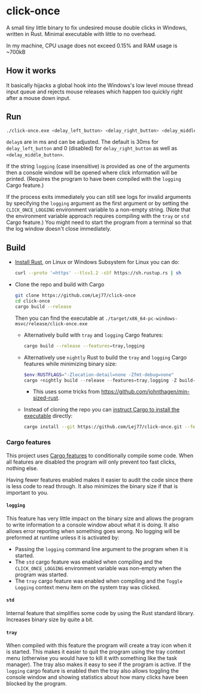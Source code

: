 # click-once

A small tiny little binary to fix undesired mouse double clicks in Windows, written in Rust. Minimal executable with little to no overhead.

In my machine, CPU usage does not exceed 0.15% and RAM usage is ~700kB

## How it works

It basically hijacks a global hook into the Windows's low level mouse thread input queue and rejects mouse releases which happen too quickly right after a mouse down input.

## Run

```bash
./click-once.exe <delay_left_button> <delay_right_button> <delay_middle_button> <logging>
```

`delay`s are in ms and can be adjusted. The default is 30ms for `delay_left_button` and 0 (disabled) for `delay_right_button` as well as `<delay_middle_button>`.

If the string `logging` (case insensitive) is provided as one of the arguments then a console window will be opened where click information will be printed. (Requires the program to have been compiled with the `logging` Cargo feature.)

If the process exits immediately you can still see logs for invalid arguments by specifying the `logging` argument as the first argument or by setting the `CLICK_ONCE_LOGGING` environment variable to a non-empty string. (Note that the environment variable approach requires compiling with the `tray` or `std` Cargo feature.) You might need to start the program from a terminal so that the log window doesn't close immediately.

## Build

- [Install Rust](https://www.rust-lang.org/tools/install), on Linux or Windows Subsystem for Linux you can do:

  ```bash
  curl --proto '=https' --tlsv1.2 -sSf https://sh.rustup.rs | sh
  ```

- Clone the repo and build with Cargo

  ```bash
  git clone https://github.com/Lej77/click-once
  cd click-once
  cargo build --release
  ```

  Then you can find the executable at `./target/x86_64-pc-windows-msvc/release/click-once.exe`

  - Alternatively build with `tray` and `logging` Cargo features:

    ```bash
    cargo build --release --features=tray,logging
    ```

  - Alternatively use `nightly` Rust to build the `tray` and `logging` Cargo features while minimizing binary size:

    ```powershell
    $env:RUSTFLAGS="-Zlocation-detail=none -Zfmt-debug=none"
    cargo +nightly build --release --features=tray,logging -Z build-std=std,panic_abort -Z build-std-features=panic_immediate_abort,optimize_for_size
    ```

    - This uses some tricks from <https://github.com/johnthagen/min-sized-rust>.

  - Instead of cloning the repo you can [instruct Cargo to install the executable](https://doc.rust-lang.org/cargo/commands/cargo-install.html) directly:

    ```bash
    cargo install --git https://github.com/Lej77/click-once.git --features=tray,logging
    ```

### Cargo features

This project uses [Cargo features](https://doc.rust-lang.org/cargo/reference/features.html) to conditionally compile some code. When all features are disabled the program will only prevent too fast clicks, nothing else.

Having fewer features enabled makes it easier to audit the code since there is less code to read through. It also minimizes the binary size if that is important to you.

#### `logging`

This feature has very little impact on the binary size and allows the program to write information to a console window about what it is doing. It also allows error reporting when something goes wrong. No logging will be preformed at runtime unless it is activated by:

- Passing the `logging` command line argument to the program when it is started.
- The `std` cargo feature was enabled when compiling and the `CLICK_ONCE_LOGGING` environment variable was non-empty when the program was started.
- The `tray` cargo feature was enabled when compiling and the `Toggle Logging` context menu item on the system tray was clicked.

#### `std`

Internal feature that simplifies some code by using the Rust standard library. Increases binary size by quite a bit.

#### `tray`

When compiled with this feature the program will create a tray icon when it is started. This makes it easier to quit the program using the tray context menu (otherwise you would have to kill it with something like the task manager). The tray also makes it easy to see if the program is active. If the `logging` cargo feature is enabled then the tray also allows toggling the console window and showing statistics about how many clicks have been blocked by the program.
